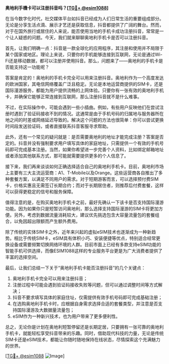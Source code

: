 **奥地利手機卡可以注册抖音吗？[[TG💪+ @esim1088](https://t.me/s/esim1088)]**

在当今数字化时代，社交媒体平台如抖音已经成为人们日常生活的重要组成部分。无论是分享生活点滴、展示才艺还是获取信息，抖音都提供了广阔的舞台。然而，对于在国外旅行或居住的人来说，能否使用当地的手机卡成功注册抖音，常常是一个让人疑惑的问题。今天，我们就来聊聊奥地利手机卡是否可以注册抖音。

首先，让我们明确一点：抖音是一款全球化的应用程序，其注册和使用并不局限于某个国家或地区。理论上来说，只要你的手机能够连接到互联网，无论是通过Wi-Fi还是移动数据，都可以注册并使用抖音。那么，问题来了——奥地利的手机卡是否能支持这一功能呢？

答案是肯定的！奥地利的手机卡完全可以用来注册抖音。奥地利作为一个高度发达的欧洲国家，其电信网络覆盖广泛且稳定。无论是本地运营商提供的SIM卡，还是国际漫游服务，都能为用户提供流畅的上网体验。只要你有一张有效的奥地利手机卡，并确保它能够正常连接到互联网，那么注册抖音就不是什么难事。

不过，在实际操作中，可能会遇到一些小插曲。例如，有些用户反映他们在尝试注册时遇到了验证码接收不到的情况。这通常是由于手机号码的归属地与服务器所在地之间的时差或网络延迟导致的。解决这个问题的方法也很简单：你可以尝试更换时间段发送验证码，或者直接联系抖音客服寻求帮助。

此外，还有一个常见的疑问就是：是否需要奥地利的地址才能完成注册？答案是否定的。抖音并没有强制要求用户填写具体的家庭地址，只需提供一个有效的手机号码即可完成基本注册。当然，如果你希望进一步完善个人资料，比如绑定邮箱地址或者添加其他联系方式，那可能就需要提供更多的个人信息了。

接下来，我们再来谈谈如何正确选择适合自己的奥地利手机卡。目前，奥地利市场上主要有三大主流运营商：A1、T-Mobile以及Orange。这些运营商各自推出了多种套餐方案，以满足不同用户的需求。对于短期游客而言，可以选择预付费SIM卡，价格实惠且无需签订长期合约；而对于长期居住者，则推荐后付费套餐，这样可以获得更稳定的信号和服务保障。

值得注意的是，在购买奥地利手机卡之前，最好先确认一下该卡是否支持国际漫游功能。因为如果你只是短暂访问奥地利，那么选择支持国际漫游的SIM卡将更加方便。另外，考虑到数据流量消耗较大，建议优先挑选包含大容量流量包的套餐组合，以免因超出限额而产生额外费用。

除了传统的实体SIM卡之外，近年来兴起的虚拟eSIM技术也逐渐成为一种新趋势。相比于传统SIM卡，eSIM具有体积小巧、安装便捷等优点，特别适合经常更换设备或需要频繁切换网络环境的人群。目前市面上已经有多款支持eSIM功能的智能手机可供选择，而像ESIM1088这样的专业服务平台更是为广大消费者提供了丰富的选择空间。

最后，让我们总结一下关于“奥地利手机卡能否注册抖音”的几个关键点：
1. 奥地利手机卡完全可以用来注册抖音；
2. 注册过程中可能会遇到验证码接收失败等问题，但可以通过调整时间等方式解决；
3. 抖音不要求填写具体的家庭住址，仅需提供有效手机号码即可完成基础注册；
4. 在选购奥地利手机卡时，应根据自身需求选择合适的套餐类型，并注意是否支持国际漫游及大数据量流量包；
5. eSIM作为一种新兴技术，也为用户带来了更多便利性。

总之，无论你是计划在奥地利短暂停留还是长期定居，只要拥有一张可靠的奥地利手机卡，就能轻松享受抖音带来的乐趣。同时，借助现代科技的力量，无论是传统SIM卡还是eSIM技术，都能让你随时随地保持在线状态，尽情探索这个充满魅力的世界。

[[TG💪+ @esim1088](https://t.me/s/esim1088) ![Image](https://i.postimg.cc/4NQfJmqS/Snipaste-2025-05-13-00-14-12.png)]